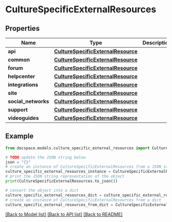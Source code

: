 # CultureSpecificExternalResources


## Properties

Name | Type | Description | Notes
------------ | ------------- | ------------- | -------------
**api** | [**CultureSpecificExternalResource**](CultureSpecificExternalResource.md) |  | [optional] 
**common** | [**CultureSpecificExternalResource**](CultureSpecificExternalResource.md) |  | [optional] 
**forum** | [**CultureSpecificExternalResource**](CultureSpecificExternalResource.md) |  | [optional] 
**helpcenter** | [**CultureSpecificExternalResource**](CultureSpecificExternalResource.md) |  | [optional] 
**integrations** | [**CultureSpecificExternalResource**](CultureSpecificExternalResource.md) |  | [optional] 
**site** | [**CultureSpecificExternalResource**](CultureSpecificExternalResource.md) |  | [optional] 
**social_networks** | [**CultureSpecificExternalResource**](CultureSpecificExternalResource.md) |  | [optional] 
**support** | [**CultureSpecificExternalResource**](CultureSpecificExternalResource.md) |  | [optional] 
**videoguides** | [**CultureSpecificExternalResource**](CultureSpecificExternalResource.md) |  | [optional] 

## Example

```python
from docspace.models.culture_specific_external_resources import CultureSpecificExternalResources

# TODO update the JSON string below
json = "{}"
# create an instance of CultureSpecificExternalResources from a JSON string
culture_specific_external_resources_instance = CultureSpecificExternalResources.from_json(json)
# print the JSON string representation of the object
print(CultureSpecificExternalResources.to_json())

# convert the object into a dict
culture_specific_external_resources_dict = culture_specific_external_resources_instance.to_dict()
# create an instance of CultureSpecificExternalResources from a dict
culture_specific_external_resources_from_dict = CultureSpecificExternalResources.from_dict(culture_specific_external_resources_dict)
```
[[Back to Model list]](../README.md#documentation-for-models) [[Back to API list]](../README.md#documentation-for-api-endpoints) [[Back to README]](../README.md)


